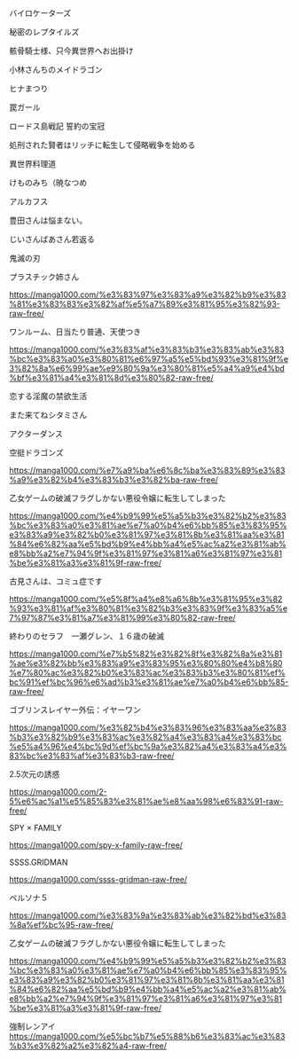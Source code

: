 バイロケーターズ

秘密のレプタイルズ

骸骨騎士様、只今異世界へお出掛け

小林さんちのメイドラゴン

ヒナまつり 

罠ガール

ロードス島戦記 誓約の宝冠 

処刑された賢者はリッチに転生して侵略戦争を始める

異世界料理道

けものみち（暁なつめ

アルカフス

豊田さんは悩まない。

じいさんばあさん若返る

鬼滅の刃

プラスチック姉さん

https://manga1000.com/%e3%83%97%e3%83%a9%e3%82%b9%e3%83%81%e3%83%83%e3%82%af%e5%a7%89%e3%81%95%e3%82%93-raw-free/

ワンルーム、日当たり普通、天使つき

https://manga1000.com/%e3%83%af%e3%83%b3%e3%83%ab%e3%83%bc%e3%83%a0%e3%80%81%e6%97%a5%e5%bd%93%e3%81%9f%e3%82%8a%e6%99%ae%e9%80%9a%e3%80%81%e5%a4%a9%e4%bd%bf%e3%81%a4%e3%81%8d%e3%80%82-raw-free/

恋する淫魔の禁欲生活

また来てねシタミさん

アクターダンス

空挺ドラゴンズ 

https://manga1000.com/%e7%a9%ba%e6%8c%ba%e3%83%89%e3%83%a9%e3%82%b4%e3%83%b3%e3%82%ba-raw-free/

乙女ゲームの破滅フラグしかない悪役令嬢に転生してしまった

https://manga1000.com/%e4%b9%99%e5%a5%b3%e3%82%b2%e3%83%bc%e3%83%a0%e3%81%ae%e7%a0%b4%e6%bb%85%e3%83%95%e3%83%a9%e3%82%b0%e3%81%97%e3%81%8b%e3%81%aa%e3%81%84%e6%82%aa%e5%bd%b9%e4%bb%a4%e5%ac%a2%e3%81%ab%e8%bb%a2%e7%94%9f%e3%81%97%e3%81%a6%e3%81%97%e3%81%be%e3%81%a3%e3%81%9f-raw-free/


古見さんは、コミュ症です

https://manga1000.com/%e5%8f%a4%e8%a6%8b%e3%81%95%e3%82%93%e3%81%af%e3%80%81%e3%82%b3%e3%83%9f%e3%83%a5%e7%97%87%e3%81%a7%e3%81%99%e3%80%82-raw-free/


終わりのセラフ　一瀬グレン、１６歳の破滅

https://manga1000.com/%e7%b5%82%e3%82%8f%e3%82%8a%e3%81%ae%e3%82%bb%e3%83%a9%e3%83%95%e3%80%80%e4%b8%80%e7%80%ac%e3%82%b0%e3%83%ac%e3%83%b3%e3%80%81%ef%bc%91%ef%bc%96%e6%ad%b3%e3%81%ae%e7%a0%b4%e6%bb%85-raw-free/

ゴブリンスレイヤー外伝：イヤーワン 

https://manga1000.com/%e3%82%b4%e3%83%96%e3%83%aa%e3%83%b3%e3%82%b9%e3%83%ac%e3%82%a4%e3%83%a4%e3%83%bc%e5%a4%96%e4%bc%9d%ef%bc%9a%e3%82%a4%e3%83%a4%e3%83%bc%e3%83%af%e3%83%b3-raw-free/

2.5次元の誘惑

https://manga1000.com/2-5%e6%ac%a1%e5%85%83%e3%81%ae%e8%aa%98%e6%83%91-raw-free/

SPY × FAMILY

https://manga1000.com/spy-x-family-raw-free/

SSSS.GRIDMAN 

https://manga1000.com/ssss-gridman-raw-free/

ペルソナ５

https://manga1000.com/%e3%83%9a%e3%83%ab%e3%82%bd%e3%83%8a%ef%bc%95-raw-free/

乙女ゲームの破滅フラグしかない悪役令嬢に転生してしまった

https://manga1000.com/%e4%b9%99%e5%a5%b3%e3%82%b2%e3%83%bc%e3%83%a0%e3%81%ae%e7%a0%b4%e6%bb%85%e3%83%95%e3%83%a9%e3%82%b0%e3%81%97%e3%81%8b%e3%81%aa%e3%81%84%e6%82%aa%e5%bd%b9%e4%bb%a4%e5%ac%a2%e3%81%ab%e8%bb%a2%e7%94%9f%e3%81%97%e3%81%a6%e3%81%97%e3%81%be%e3%81%a3%e3%81%9f-raw-free/


強制レンアイ 
https://manga1000.com/%e5%bc%b7%e5%88%b6%e3%83%ac%e3%83%b3%e3%82%a2%e3%82%a4-raw-free/



